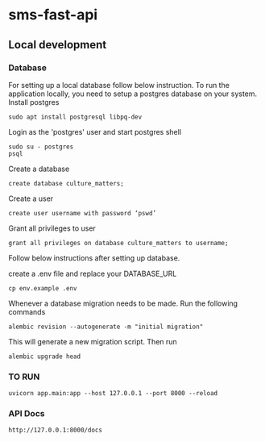 # sms-fast-api

## Local development

### Database

For setting up a local database follow below instruction.
To run the application locally, you need to setup a postgres database on your system.
Install postgres

```
sudo apt install postgresql libpq-dev
```

Login as the 'postgres' user and start postgres shell

```
sudo su - postgres
psql
```

Create a database

```
create database culture_matters;
```

Create a user

```
create user username with password ‘pswd’
```

Grant all privileges to user

```
grant all privileges on database culture_matters to username;
```

Follow below instructions after setting up database.

create a .env file and replace your DATABASE_URL

```
cp env.example .env
```

Whenever a database migration needs to be made. Run the following commands

```
alembic revision --autogenerate -m "initial migration"
```

This will generate a new migration script. Then run

```
alembic upgrade head
```

### TO RUN

`uvicorn app.main:app --host 127.0.0.1 --port 8000 --reload
`

### API Docs

`http://127.0.0.1:8000/docs`
